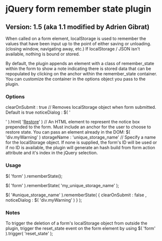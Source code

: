 # jQuery form remember state plugin

## Version: 1.5 (aka 1.1 modified by Adrien Gibrat)

When called on a form element, localStorage is used to remember the values that have been input up to the point of either saving or unloading. (closing window, navigating away, etc.)
If localStorage / JSON isn't available, nothing is bound or stored.

By default, the plugin appends an element with a class of remember_state within the form to show a note indicating there is stored data that can be repopulated by clicking on the anchor within the remember_state container. You can customize the container in the options object you pass to the plugin.

### Options

  clearOnSubmit : true // Removes localStorage object when form submitted. Default is true
  noticeDialog  : $( '<div />' ).html( '<a href="#">Restore</a>' ) // An HTML element to represent the notice box prepended to the form. Must include an anchor for the user to choose to restore state. You can pass an element already in the DOM: $( 'div.myWarning' )
  storageName   : 'unique_storage_name' // Specify a name for the localStorage object. If none is supplied, the form's ID will be used or if no ID is available, the plugin will generate an hash build from form action attribute and it's index in the jQuery selection.

### Usage

  $( 'form' ).rememberState();

  $( 'form' ).rememberState( 'my_unique_storage_name' );

  $( '#unique_storage_name' ).rememberState( {
	  clearOnSubmit  : false
	  , noticeDialog : $( 'div.myWarning' )
  } );

### Notes

To trigger the deletion of a form's localStorage object from outside the plugin, trigger the reset_state event on the form element by using $( 'form' ).trigger( 'reset_state' );